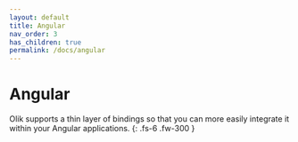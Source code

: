 ```yaml
---
layout: default
title: Angular
nav_order: 3
has_children: true
permalink: /docs/angular
---
```


# Angular

Olik supports a thin layer of bindings so that you can more easily integrate it within your Angular applications.
{: .fs-6 .fw-300 }

